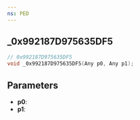 ```yaml
---
ns: PED
---
```

## _0x992187D975635DF5

```c
// 0x992187D975635DF5
void _0x992187D975635DF5(Any p0, Any p1);
```

## Parameters
* **p0**:
* **p1**:
